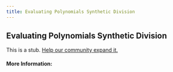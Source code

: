 ```yaml
---
title: Evaluating Polynomials Synthetic Division
---
```


## Evaluating Polynomials Synthetic Division

This is a stub. [Help our community expand it.](https://github.com/freeCodeCamp/guide-articles/tree/master/articles/Computer-Science/Algorithms/Evaluating-Polynomials-Synthetic-Division/index.md)

<!-- The article goes here, in GitHub-flavored Markdown. Feel free to add YouTube videos, images, and CodePen/JSBin embeds  -->

#### More Information:
<!-- Please add any articles you think might be helpful to read before writing the article -->


